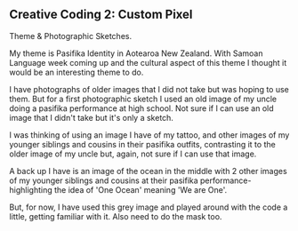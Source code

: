 ## Creative Coding 2: Custom Pixel

Theme & Photographic Sketches.

My theme is Pasifika Identity in Aotearoa New Zealand. With Samoan Language week coming up and the cultural aspect of this theme I thought it would be an interesting theme to do. 

I have photographs of older images that I did not take but was hoping to use them. But for a first photographic sketch I used an old image of my uncle doing a pasifika performance at high school. Not sure if I can use an old image that I didn't take but it's only a sketch.

 I was thinking of using an image I have of my tattoo, and other images of my younger siblings and cousins in their pasifika outfits, contrasting it to the older image of my uncle but, again, not sure if I can use that image. 

 A back up I have is an image of the ocean in the middle with 2 other images of my younger siblings and cousins at their pasifika performance- highlighting the idea of 'One Ocean' meaning 'We are One'.

 But, for now, I have used this grey image and played around with the code a little, getting familiar with it. Also need to do the mask too. 
